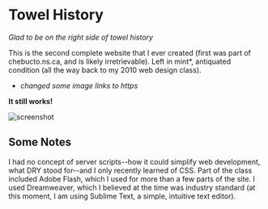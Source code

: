 # Towel History

*Glad to be on the right side of towel history*

This is the second complete website that I ever created (first was part of chebucto.ns.ca, and is likely irretrievable).  Left in mint*, antiquated condition (all the way back to my 2010 web design class).

* _changed some image links to https_

**It still works!**

![screenshot](http://i.imgur.com/kZMz3Be.jpg)

## Some Notes

I had no concept of server scripts--how it could simplify web development, what DRY stood for--and I only recently learned of CSS.  Part of the class included Adobe Flash, which I used for more than a few parts of the site.  I used Dreamweaver, which I believed at the time was industry standard (at this moment, I am using Sublime Text, a simple, intuitive text editor).